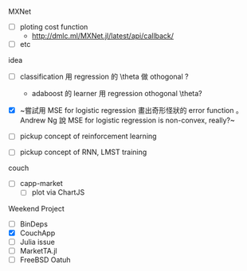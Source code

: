MXNet
   * [ ] ploting cost function
       * http://dmlc.ml/MXNet.jl/latest/api/callback/
   * [ ] etc

idea
   * [ ] classification 用 regression 的 \theta 做 othogonal ?
      * adaboost 的 learner 用 regression othogonal \theta?
   * [x] ~嘗試用 MSE for logistic regression 畫出奇形怪狀的 error function 。 Andrew Ng 說 MSE for logistic regression is non-convex, really?~

   * [ ] pickup concept of reinforcement learning
   
   * [ ] pickup concept of RNN, LMST training

couch

   * [ ] capp-market
       * [ ] plot via ChartJS

Weekend Project

  * [ ] BinDeps
  * [x] CouchApp
  * [ ] Julia issue
  * [ ] MarketTA.jl
  * [ ] FreeBSD Oatuh
